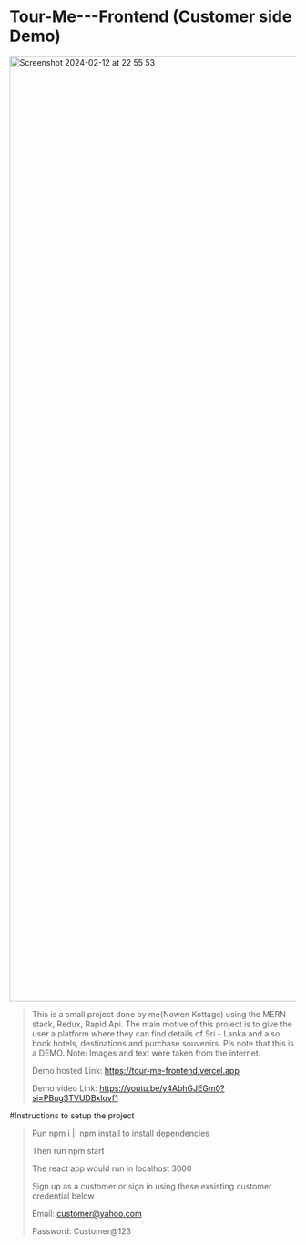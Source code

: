 # Tour-Me---Frontend (Customer side Demo)

<img width="1660" alt="Screenshot 2024-02-12 at 22 55 53" src="https://github.com/KOTTAGENVH/Tour-Me---Frontend-Customer/assets/87430226/9aa8bc0d-bf2b-496b-a16f-8c1c2c54de6c">

>

>This is a small project done by me(Nowen Kottage) using the MERN stack, Redux, Rapid Api. The main motive of this project is to give the user a platform where they can find details of Sri - Lanka and also book hotels, destinations and purchase souvenirs. Pls note that this is a DEMO. Note: Images and text were taken from the internet.
>>
>Demo hosted Link: https://tour-me-frontend.vercel.app
>>
>Demo video Link: https://youtu.be/y4AbhGJEGm0?si=PBugSTVUDBxlqvf1
>>
#Instructions to setup the project
>
>Run npm i || npm install to install dependencies
>
>Then run npm start
>
>The react app would run in localhost 3000
>
>Sign up as a customer or sign in using these exsisting customer credential below
>
>Email: customer@yahoo.com
>
>Password: Customer@123
>
